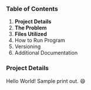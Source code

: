 ### Table of Contents
1. **Project Details**
2. **The Problem**
3. **Files Utilized**
4. How to Run Program
5. Versioning
6. Additional Documentation

### Project Details
Hello World! Sample print out. 😄
   
